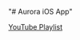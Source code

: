 "# Aurora iOS App"

[YouTube Playlist](https://www.youtube.com/playlist?list=PLYSxLlUA2IkEUZjlxfk-ecd6kD9vJjs2b)
